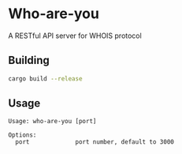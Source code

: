 # Who-are-you

A RESTful API server for WHOIS protocol

## Building

```sh
cargo build --release
```

## Usage

```
Usage: who-are-you [port]

Options:
  port             port number, default to 3000
```